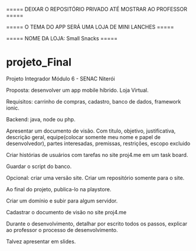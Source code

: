 ===== DEIXAR O REPOSITÓRIO PRIVADO ATÉ MOSTRAR AO PROFESSOR =====

===== O TEMA DO APP SERÁ UMA LOJA DE MINI LANCHES =====

===== NOME DA LOJA: Small Snacks =====



# projeto_Final
Projeto Integrador Módulo 6 - SENAC Niterói

Proposta: desenvolver um app mobile híbrido. Loja Virtual.

Requisitos: carrinho de compras, cadastro, banco de dados, framework ionic.

Backend: java, node ou php.

  Apresentar um documento de visão.
  Com titulo, objetivo, justificativa, descrição geral, 
  equipe(colocar somente meu nome e papel de desenvolvedor), partes interesadas, premissas,
  restrições, escopo excluido

Criar histórias de usuários com tarefas no site proj4.me em um task board.

Guardar o script do banco.

Opcional: criar uma versão site. Criar um repositório somente para o site.

Ao final do projeto, publica-lo na playstore.

Criar um domínio e subir para algum servidor.

Cadastrar o documento de visão no site proj4.me

Durante o desenvolvimento, detalhar por escrito todos os passos, explicar ao professor o processo de desenvolvimento.

Talvez apresentar em slides.

